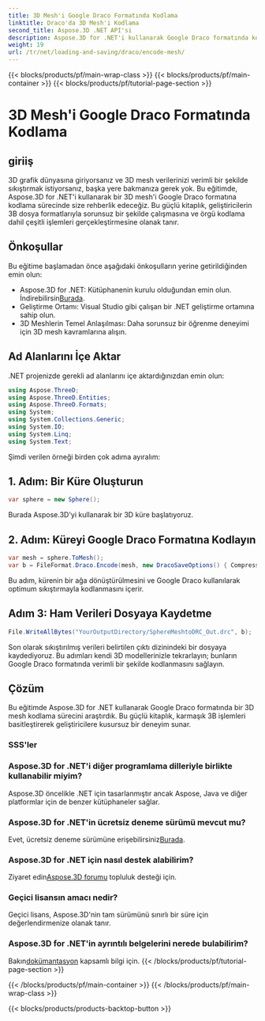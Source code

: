 ```yaml
---
title: 3D Mesh'i Google Draco Formatında Kodlama
linktitle: Draco'da 3D Mesh'i Kodlama
second_title: Aspose.3D .NET API'si
description: Aspose.3D for .NET'i kullanarak Google Draco formatında kolay 3D mesh kodlamayı keşfedin. Adım adım kılavuzumuzu takip edin. Verimli, güçlü ve geliştirici dostu!
weight: 19
url: /tr/net/loading-and-saving/draco/encode-mesh/
---
```


{{< blocks/products/pf/main-wrap-class >}}
{{< blocks/products/pf/main-container >}}
{{< blocks/products/pf/tutorial-page-section >}}

# 3D Mesh'i Google Draco Formatında Kodlama

## giriiş
3D grafik dünyasına giriyorsanız ve 3D mesh verilerinizi verimli bir şekilde sıkıştırmak istiyorsanız, başka yere bakmanıza gerek yok. Bu eğitimde, Aspose.3D for .NET'i kullanarak bir 3D mesh'i Google Draco formatına kodlama sürecinde size rehberlik edeceğiz. Bu güçlü kitaplık, geliştiricilerin 3B dosya formatlarıyla sorunsuz bir şekilde çalışmasına ve örgü kodlama dahil çeşitli işlemleri gerçekleştirmesine olanak tanır.
## Önkoşullar
Bu eğitime başlamadan önce aşağıdaki önkoşulların yerine getirildiğinden emin olun:
-  Aspose.3D for .NET: Kütüphanenin kurulu olduğundan emin olun. İndirebilirsin[Burada](https://releases.aspose.com/3d/net/).
- Geliştirme Ortamı: Visual Studio gibi çalışan bir .NET geliştirme ortamına sahip olun.
- 3D Meshlerin Temel Anlaşılması: Daha sorunsuz bir öğrenme deneyimi için 3D mesh kavramlarına alışın.
## Ad Alanlarını İçe Aktar
.NET projenizde gerekli ad alanlarını içe aktardığınızdan emin olun:
```csharp
using Aspose.ThreeD;
using Aspose.ThreeD.Entities;
using Aspose.ThreeD.Formats;
using System;
using System.Collections.Generic;
using System.IO;
using System.Linq;
using System.Text;
```
Şimdi verilen örneği birden çok adıma ayıralım:
## 1. Adım: Bir Küre Oluşturun
```csharp
var sphere = new Sphere();
```
Burada Aspose.3D'yi kullanarak bir 3D küre başlatıyoruz.
## 2. Adım: Küreyi Google Draco Formatına Kodlayın
```csharp
var mesh = sphere.ToMesh();
var b = FileFormat.Draco.Encode(mesh, new DracoSaveOptions() { CompressionLevel = DracoCompressionLevel.Optimal });
```
Bu adım, kürenin bir ağa dönüştürülmesini ve Google Draco kullanılarak optimum sıkıştırmayla kodlanmasını içerir.
## Adım 3: Ham Verileri Dosyaya Kaydetme
```csharp
File.WriteAllBytes("YourOutputDirectory/SphereMeshtoDRC_Out.drc", b);
```
Son olarak sıkıştırılmış verileri belirtilen çıktı dizinindeki bir dosyaya kaydediyoruz.
Bu adımları kendi 3D modellerinizle tekrarlayın; bunların Google Draco formatında verimli bir şekilde kodlanmasını sağlayın.
## Çözüm
Bu eğitimde Aspose.3D for .NET kullanarak Google Draco formatında bir 3D mesh kodlama sürecini araştırdık. Bu güçlü kitaplık, karmaşık 3B işlemleri basitleştirerek geliştiricilere kusursuz bir deneyim sunar.

### SSS'ler
### Aspose.3D for .NET'i diğer programlama dilleriyle birlikte kullanabilir miyim?
Aspose.3D öncelikle .NET için tasarlanmıştır ancak Aspose, Java ve diğer platformlar için de benzer kütüphaneler sağlar.
### Aspose.3D for .NET'in ücretsiz deneme sürümü mevcut mu?
 Evet, ücretsiz deneme sürümüne erişebilirsiniz[Burada](https://releases.aspose.com/).
### Aspose.3D for .NET için nasıl destek alabilirim?
 Ziyaret edin[Aspose.3D forumu](https://forum.aspose.com/c/3d/18) topluluk desteği için.
### Geçici lisansın amacı nedir?
Geçici lisans, Aspose.3D'nin tam sürümünü sınırlı bir süre için değerlendirmenize olanak tanır.
### Aspose.3D for .NET'in ayrıntılı belgelerini nerede bulabilirim?
 Bakın[dokümantasyon](https://reference.aspose.com/3d/net/) kapsamlı bilgi için.
{{< /blocks/products/pf/tutorial-page-section >}}

{{< /blocks/products/pf/main-container >}}
{{< /blocks/products/pf/main-wrap-class >}}

{{< blocks/products/products-backtop-button >}}
